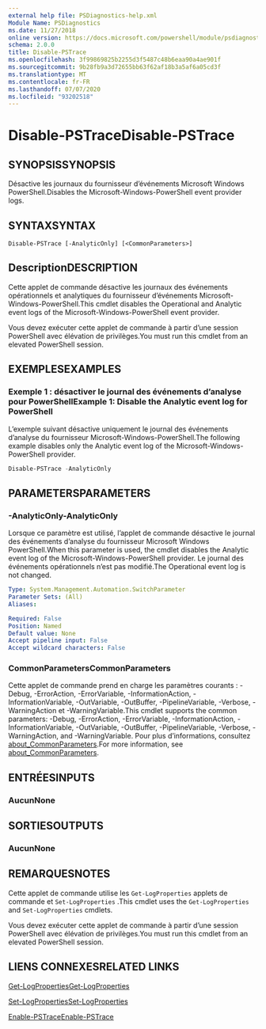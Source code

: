 ```yaml
---
external help file: PSDiagnostics-help.xml
Module Name: PSDiagnostics
ms.date: 11/27/2018
online version: https://docs.microsoft.com/powershell/module/psdiagnostics/disable-pstrace?view=powershell-6&WT.mc_id=ps-gethelp
schema: 2.0.0
title: Disable-PSTrace
ms.openlocfilehash: 3f99869825b2255d3f5487c48b6eaa90a4ae901f
ms.sourcegitcommit: 9b28fb9a3d72655bb63f62af18b3a5af6a05cd3f
ms.translationtype: MT
ms.contentlocale: fr-FR
ms.lasthandoff: 07/07/2020
ms.locfileid: "93202518"
---
```

# <span data-ttu-id="84447-102">Disable-PSTrace</span><span class="sxs-lookup"><span data-stu-id="84447-102">Disable-PSTrace</span></span>

## <span data-ttu-id="84447-103">SYNOPSIS</span><span class="sxs-lookup"><span data-stu-id="84447-103">SYNOPSIS</span></span>
<span data-ttu-id="84447-104">Désactive les journaux du fournisseur d’événements Microsoft Windows PowerShell.</span><span class="sxs-lookup"><span data-stu-id="84447-104">Disables the Microsoft-Windows-PowerShell event provider logs.</span></span>

## <span data-ttu-id="84447-105">SYNTAX</span><span class="sxs-lookup"><span data-stu-id="84447-105">SYNTAX</span></span>

```
Disable-PSTrace [-AnalyticOnly] [<CommonParameters>]
```

## <span data-ttu-id="84447-106">Description</span><span class="sxs-lookup"><span data-stu-id="84447-106">DESCRIPTION</span></span>

<span data-ttu-id="84447-107">Cette applet de commande désactive les journaux des événements opérationnels et analytiques du fournisseur d’événements Microsoft-Windows-PowerShell.</span><span class="sxs-lookup"><span data-stu-id="84447-107">This cmdlet disables the Operational and Analytic event logs of the Microsoft-Windows-PowerShell event provider.</span></span>

<span data-ttu-id="84447-108">Vous devez exécuter cette applet de commande à partir d’une session PowerShell avec élévation de privilèges.</span><span class="sxs-lookup"><span data-stu-id="84447-108">You must run this cmdlet from an elevated PowerShell session.</span></span>

## <span data-ttu-id="84447-109">EXEMPLES</span><span class="sxs-lookup"><span data-stu-id="84447-109">EXAMPLES</span></span>

### <span data-ttu-id="84447-110">Exemple 1 : désactiver le journal des événements d’analyse pour PowerShell</span><span class="sxs-lookup"><span data-stu-id="84447-110">Example 1: Disable the Analytic event log for PowerShell</span></span>

<span data-ttu-id="84447-111">L’exemple suivant désactive uniquement le journal des événements d’analyse du fournisseur Microsoft-Windows-PowerShell.</span><span class="sxs-lookup"><span data-stu-id="84447-111">The following example disables only the Analytic event log of the Microsoft-Windows-PowerShell provider.</span></span>

```powershell
Disable-PSTrace -AnalyticOnly
```

## <span data-ttu-id="84447-112">PARAMETERS</span><span class="sxs-lookup"><span data-stu-id="84447-112">PARAMETERS</span></span>

### <span data-ttu-id="84447-113">-AnalyticOnly</span><span class="sxs-lookup"><span data-stu-id="84447-113">-AnalyticOnly</span></span>

<span data-ttu-id="84447-114">Lorsque ce paramètre est utilisé, l’applet de commande désactive le journal des événements d’analyse du fournisseur Microsoft Windows PowerShell.</span><span class="sxs-lookup"><span data-stu-id="84447-114">When this parameter is used, the cmdlet disables the Analytic event log of the Microsoft-Windows-PowerShell provider.</span></span> <span data-ttu-id="84447-115">Le journal des événements opérationnels n’est pas modifié.</span><span class="sxs-lookup"><span data-stu-id="84447-115">The Operational event log is not changed.</span></span>

```yaml
Type: System.Management.Automation.SwitchParameter
Parameter Sets: (All)
Aliases:

Required: False
Position: Named
Default value: None
Accept pipeline input: False
Accept wildcard characters: False
```

### <span data-ttu-id="84447-116">CommonParameters</span><span class="sxs-lookup"><span data-stu-id="84447-116">CommonParameters</span></span>
<span data-ttu-id="84447-117">Cette applet de commande prend en charge les paramètres courants : -Debug, -ErrorAction, -ErrorVariable, -InformationAction, -InformationVariable, -OutVariable, -OutBuffer, -PipelineVariable, -Verbose, -WarningAction et -WarningVariable.</span><span class="sxs-lookup"><span data-stu-id="84447-117">This cmdlet supports the common parameters: -Debug, -ErrorAction, -ErrorVariable, -InformationAction, -InformationVariable, -OutVariable, -OutBuffer, -PipelineVariable, -Verbose, -WarningAction, and -WarningVariable.</span></span> <span data-ttu-id="84447-118">Pour plus d’informations, consultez [about_CommonParameters](http://go.microsoft.com/fwlink/?LinkID=113216).</span><span class="sxs-lookup"><span data-stu-id="84447-118">For more information, see [about_CommonParameters](http://go.microsoft.com/fwlink/?LinkID=113216).</span></span>

## <span data-ttu-id="84447-119">ENTRÉES</span><span class="sxs-lookup"><span data-stu-id="84447-119">INPUTS</span></span>

### <span data-ttu-id="84447-120">Aucun</span><span class="sxs-lookup"><span data-stu-id="84447-120">None</span></span>

## <span data-ttu-id="84447-121">SORTIES</span><span class="sxs-lookup"><span data-stu-id="84447-121">OUTPUTS</span></span>

### <span data-ttu-id="84447-122">Aucun</span><span class="sxs-lookup"><span data-stu-id="84447-122">None</span></span>

## <span data-ttu-id="84447-123">REMARQUES</span><span class="sxs-lookup"><span data-stu-id="84447-123">NOTES</span></span>

<span data-ttu-id="84447-124">Cette applet de commande utilise les `Get-LogProperties` applets de commande et `Set-LogProperties` .</span><span class="sxs-lookup"><span data-stu-id="84447-124">This cmdlet uses the `Get-LogProperties` and `Set-LogProperties` cmdlets.</span></span>

<span data-ttu-id="84447-125">Vous devez exécuter cette applet de commande à partir d’une session PowerShell avec élévation de privilèges.</span><span class="sxs-lookup"><span data-stu-id="84447-125">You must run this cmdlet from an elevated PowerShell session.</span></span>

## <span data-ttu-id="84447-126">LIENS CONNEXES</span><span class="sxs-lookup"><span data-stu-id="84447-126">RELATED LINKS</span></span>

[<span data-ttu-id="84447-127">Get-LogProperties</span><span class="sxs-lookup"><span data-stu-id="84447-127">Get-LogProperties</span></span>](Get-LogProperties.md)

[<span data-ttu-id="84447-128">Set-LogProperties</span><span class="sxs-lookup"><span data-stu-id="84447-128">Set-LogProperties</span></span>](Set-LogProperties.md)

[<span data-ttu-id="84447-129">Enable-PSTrace</span><span class="sxs-lookup"><span data-stu-id="84447-129">Enable-PSTrace</span></span>](Enable-PSTrace.md)
